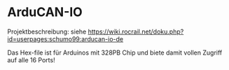 # ArduCAN-IO

Projektbeschreibung: siehe https://wiki.rocrail.net/doku.php?id=userpages:schumo99:arducan-io-de

Das Hex-file ist für Arduinos mit 328PB Chip und biete damit vollen Zugriff auf alle 16 Ports!

